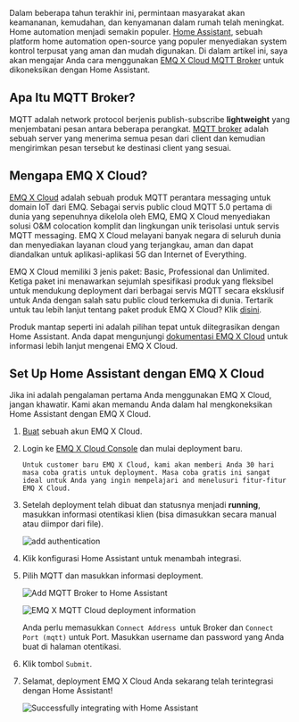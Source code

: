 
Dalam beberapa tahun terakhir ini, permintaan masyarakat akan keamananan, kemudahan, dan kenyamanan dalam rumah telah meningkat. Home automation menjadi semakin populer. [Home Assistant](https://www.home-assistant.io/), sebuah platform home automation open-source yang populer menyediakan system kontrol terpusat yang aman dan mudah digunakan. Di dalam artikel ini, saya akan mengajar Anda cara menggunakan [EMQ X Cloud MQTT Broker](https://cloud.emqx.io/) untuk dikoneksikan dengan Home Assistant.

## Apa Itu MQTT Broker?

MQTT adalah network protocol berjenis publish-subscribe **lightweight** yang menjembatani pesan antara beberapa perangkat. [MQTT broker](https://www.emqx.com/en/products/emqx) adalah sebuah server yang menerima semua pesan dari client dan kemudian mengirimkan pesan tersebut ke destinasi client yang sesuai.

## Mengapa EMQ X Cloud?

[EMQ X Cloud](https://cloud.emqx.io/) adalah sebuah produk MQTT perantara messaging untuk domain IoT dari EMQ. Sebagai servis public cloud MQTT 5.0 pertama di dunia yang sepenuhnya dikelola oleh EMQ, EMQ X Cloud menyediakan solusi O&M colocation komplit dan lingkungan unik terisolasi untuk servis MQTT messaging. EMQ X Cloud melayani banyak negara di seluruh dunia dan menyediakan layanan cloud yang terjangkau, aman dan dapat diandalkan untuk aplikasi-aplikasi 5G dan Internet of Everything. 

 

EMQ X Cloud memiliki 3 jenis paket: Basic, Professional dan Unlimited. Ketiga paket ini menawarkan sejumlah spesifikasi produk yang fleksibel untuk mendukung deployment dari berbagai servis MQTT secara eksklusif untuk Anda dengan salah satu public cloud terkemuka di dunia. Tertarik untuk tau lebih lanjut tentang paket produk EMQ X Cloud? Klik [disini](https://docs.emqx.io/en/cloud/latest/pricing.html).

 

Produk mantap seperti ini adalah pilihan tepat untuk diitegrasikan dengan Home Assistant. Anda dapat mengunjungi [dokumentasi EMQ X Cloud](https://docs.emqx.io/en/cloud/latest/) untuk informasi lebih lanjut mengenai EMQ X Cloud.

## Set Up Home Assistant dengan EMQ X Cloud

Jika ini adalah pengalaman pertama Anda menggunakan EMQ X Cloud, jangan khawatir. Kami akan memandu Anda dalam hal mengkoneksikan Home Assistant dengan EMQ X Cloud.

1. [Buat](https://accounts.emqx.io/signup?continue=https:/cloud.emqx.io/) sebuah akun EMQ X Cloud.

2. Login ke [EMQ X Cloud Console](https://cloud.emqx.io/console/) dan mulai deployment baru.

   ```tip
   Untuk customer baru EMQ X Cloud, kami akan memberi Anda 30 hari masa coba gratis untuk deployment. Masa coba gratis ini sangat ideal untuk Anda yang ingin mempelajari and menelusuri fitur-fitur EMQ X Cloud.
   ```

3. Setelah deployment telah dibuat dan statusnya menjadi **running**, masukkan informasi otentikasi klien (bisa dimasukkan secara manual atau diimpor dari file).

    ![add authentication](https://static.emqx.net/images/9142d9a045b570402515eaa47c6698a6.png)

4. Klik konfigurasi Home Assistant untuk menambah integrasi.

5. Pilih MQTT dan masukkan informasi deployment.

    ![Add MQTT Broker to Home Assistant](https://static.emqx.net/images/1da096c0f7a5f4b200b1f14583c49414.png)

    ![EMQ X MQTT Cloud deployment information](https://static.emqx.net/images/26b958bcc271d1f6801d06152c65fd78.png)

   Anda perlu memasukkan `Connect Address `untuk Broker dan `Connect Port (mqtt)` untuk Port. Masukkan username dan password yang Anda buat di halaman otentikasi.

6. Klik tombol `Submit`.

7. Selamat, deployment EMQ X Cloud Anda sekarang telah terintegrasi dengan Home Assistant!

    ![Successfully integrating with Home Assistant](https://static.emqx.net/images/e6bd46c82942efdbac70ed9d09faa35b.png)
